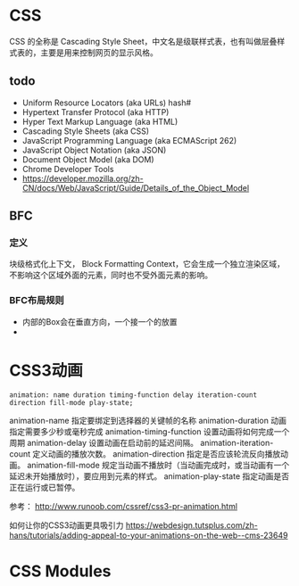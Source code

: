 # CSS

CSS 的全称是  Cascading Style Sheet，中文名是级联样式表，也有叫做层叠样式表的，主要是用来控制网页的显示风格。


## todo

- Uniform Resource Locators (aka URLs) hash#
- Hypertext Transfer Protocol (aka HTTP)
- Hyper Text Markup Language (aka HTML)
- Cascading Style Sheets (aka CSS)
- JavaScript Programming Language (aka ECMAScript 262)
- JavaScript Object Notation (aka JSON)
- Document Object Model (aka DOM)
- Chrome Developer Tools
- https://developer.mozilla.org/zh-CN/docs/Web/JavaScript/Guide/Details_of_the_Object_Model



## BFC


### 定义

块级格式化上下文， Block Formatting Context，它会生成一个独立渲染区域，不影响这个区域外面的元素，同时也不受外面元素的影响。

### BFC布局规则

- 内部的Box会在垂直方向，一个接一个的放置
-





# CSS3动画

`animation: name duration timing-function delay iteration-count direction fill-mode play-state;`

animation-name  指定要绑定到选择器的关键帧的名称
animation-duration  动画指定需要多少秒或毫秒完成
animation-timing-function 设置动画将如何完成一个周期
animation-delay 设置动画在启动前的延迟间隔。
animation-iteration-count 定义动画的播放次数。
animation-direction 指定是否应该轮流反向播放动画。
animation-fill-mode 规定当动画不播放时（当动画完成时，或当动画有一个延迟未开始播放时），要应用到元素的样式。
animation-play-state  指定动画是否正在运行或已暂停。



参考：
http://www.runoob.com/cssref/css3-pr-animation.html

如何让你的CSS3动画更具吸引力
https://webdesign.tutsplus.com/zh-hans/tutorials/adding-appeal-to-your-animations-on-the-web--cms-23649



# CSS Modules


